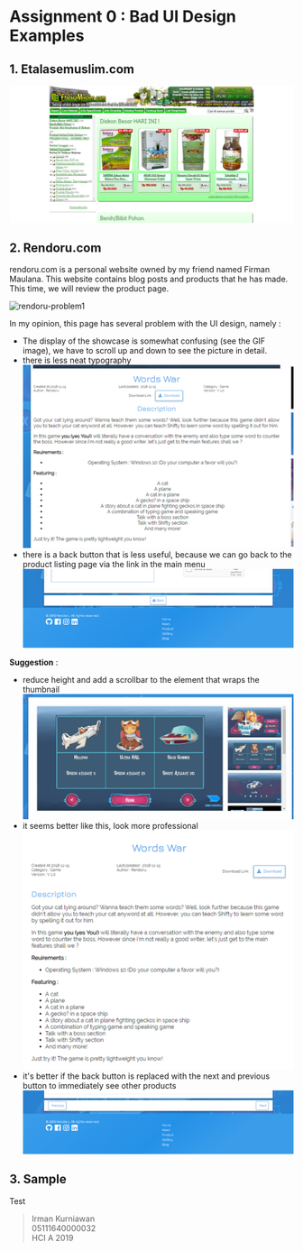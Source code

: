 # Assignment 0 : Bad UI Design Examples

## 1. Etalasemuslim.com
![etalase](img/etalase1.png)

## 2. Rendoru.com
rendoru.com is a personal website owned by my friend named Firman Maulana. This website contains blog posts and products that he has made. This time, we will review the product page.

![rendoru-problem1](img/ren0.gif)

In my opinion, this page has several problem with the UI design, namely :
- The display of the showcase is somewhat confusing (see the GIF image), we have to scroll up and down to see the picture in detail.
- there is less neat typography\
![rendoru-problem2](img/rendoru_p2.png)
- there is a back button that is less useful, because we can go back to the product listing page via the link in the main menu\
![rendoru-problem3](img/rendoru_p3.png)

**Suggestion** :
- reduce height and add a scrollbar to the element that wraps the thumbnail\
![rendoru-suggest1](img/ren1.gif)
- it seems better like this, look more professional\
![rendoru-suggest2](img/rendoru_s2.png)
- it's better if the back button is replaced with the next and previous button to immediately see other products\
![rendoru-suggest3](img/rendoru_s3.png)

## 3. Sample
Test

> Irman Kurniawan \
> 05111640000032 \
> HCI A 2019 
